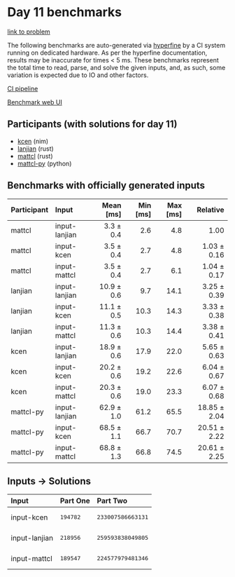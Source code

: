 # Day 11 benchmarks

[link to problem](https://adventofcode.com/2024/day/11)

The following benchmarks are auto-generated via
[hyperfine](https://github.com/sharkdp/hyperfine) by a CI system running on
dedicated hardware. As per the hyperfine documentation, results may be
inaccurate for times < 5 ms. These benchmarks represent the total time to read,
parse, and solve the given inputs, and, as such, some variation is expected due
to IO and other factors.

[CI pipeline](http://ci.papercode.net:8080/teams/main/pipelines/aoc2024)

[Benchmark web UI](https://aoc.ancalagon.black)


## Participants (with solutions for day 11)

- [kcen](https://github.com/kcen/aoc2024) (nim)
- [lanjian](https://github.com/lanjian/aoc-2024) (rust)
- [mattcl](https://github.com/mattcl/aoc2024) (rust)
- [mattcl-py](https://github.com/mattcl/aoc2024-py) (python)


## Benchmarks with officially generated inputs

| Participant | Input | Mean [ms] | Min [ms] | Max [ms] | Relative |
|:---|:---|---:|---:|---:|---:|
| mattcl | input-lanjian | 3.3 ± 0.4 | 2.6 | 4.8 | 1.00 |
| mattcl | input-kcen | 3.5 ± 0.4 | 2.7 | 4.8 | 1.03 ± 0.16 |
| mattcl | input-mattcl | 3.5 ± 0.4 | 2.7 | 6.1 | 1.04 ± 0.17 |
| lanjian | input-lanjian | 10.9 ± 0.6 | 9.7 | 14.1 | 3.25 ± 0.39 |
| lanjian | input-kcen | 11.1 ± 0.5 | 10.3 | 14.3 | 3.33 ± 0.38 |
| lanjian | input-mattcl | 11.3 ± 0.6 | 10.3 | 14.4 | 3.38 ± 0.41 |
| kcen | input-lanjian | 18.9 ± 0.6 | 17.9 | 22.0 | 5.65 ± 0.63 |
| kcen | input-kcen | 20.2 ± 0.6 | 19.2 | 22.6 | 6.04 ± 0.67 |
| kcen | input-mattcl | 20.3 ± 0.6 | 19.0 | 23.3 | 6.07 ± 0.68 |
| mattcl-py | input-lanjian | 62.9 ± 1.0 | 61.2 | 65.5 | 18.85 ± 2.04 |
| mattcl-py | input-kcen | 68.5 ± 1.1 | 66.7 | 70.7 | 20.51 ± 2.22 |
| mattcl-py | input-mattcl | 68.8 ± 1.3 | 66.8 | 74.5 | 20.61 ± 2.25 |


## Inputs -> Solutions

| Input | Part One | Part Two |
|:---|:---|:---|
|input-kcen|<pre>194782</pre>|<pre>233007586663131</pre>|
|input-lanjian|<pre>218956</pre>|<pre>259593838049805</pre>|
|input-mattcl|<pre>189547</pre>|<pre>224577979481346</pre>|